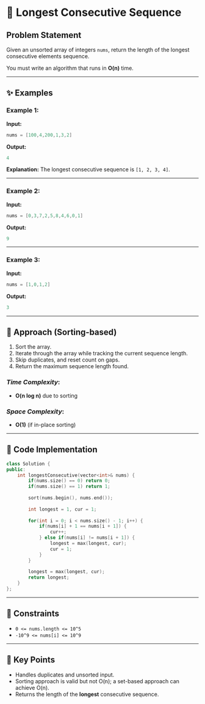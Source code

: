# 🔢 Longest Consecutive Sequence

## Problem Statement

Given an unsorted array of integers `nums`, return the length of the longest consecutive elements sequence.

You must write an algorithm that runs in **O(n)** time.

---

## ✨ Examples

### Example 1:

**Input:**
```cpp
nums = [100,4,200,1,3,2]
```
**Output:**
```cpp
4
```
**Explanation:** The longest consecutive sequence is `[1, 2, 3, 4]`.

---

### Example 2:

**Input:**
```cpp
nums = [0,3,7,2,5,8,4,6,0,1]
```
**Output:**
```cpp
9
```

---

### Example 3:

**Input:**
```cpp
nums = [1,0,1,2]
```
**Output:**
```cpp
3
```

---

## 🚀 Approach (Sorting-based)

1. Sort the array.
2. Iterate through the array while tracking the current sequence length.
3. Skip duplicates, and reset count on gaps.
4. Return the maximum sequence length found.

### *Time Complexity*:
- **O(n log n)** due to sorting

### *Space Complexity*:
- **O(1)** (if in-place sorting)

---

## 🔢 Code Implementation

```cpp
class Solution {
public:
    int longestConsecutive(vector<int>& nums) {
        if(nums.size() == 0) return 0;
        if(nums.size() == 1) return 1;
        
        sort(nums.begin(), nums.end());
        
        int longest = 1, cur = 1;
        
        for(int i = 0; i < nums.size() - 1; i++) {
            if(nums[i] + 1 == nums[i + 1]) {
                cur++;
            } else if(nums[i] != nums[i + 1]) {
                longest = max(longest, cur);
                cur = 1;
            }
        }
        
        longest = max(longest, cur);
        return longest;
    }
};
```

---

## 🔧 Constraints

- `0 <= nums.length <= 10^5`
- `-10^9 <= nums[i] <= 10^9`

---

## 🌟 Key Points

- Handles duplicates and unsorted input.
- Sorting approach is valid but not O(n); a set-based approach can achieve O(n).
- Returns the length of the **longest** consecutive sequence.
